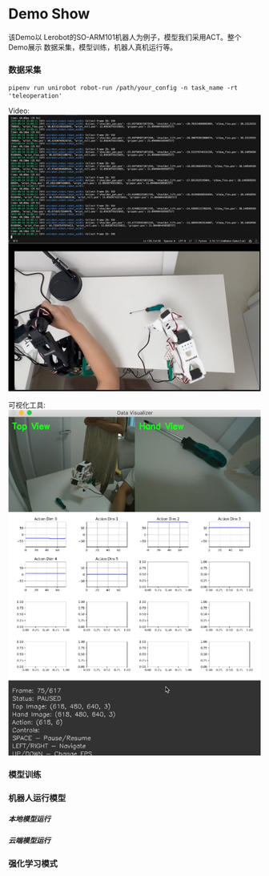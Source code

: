 # Demo Show

该Demo以 Lerobot的SO-ARM101机器人为例子，模型我们采用ACT。整个Demo展示 数据采集，模型训练，机器人真机运行等。

### 数据采集

```
pipenv run unirobot robot-run /path/your_config -n task_name -rt 'teleoperation'
```
Video:[![视频预览](../asset/img/collect_data.png)](https://raw.githubusercontent.com/matrix97317/UniRobot/main/asset/video/collect_data.mp4) 

可视化工具:[![视频预览](../asset/img/vis_data.png)](https://raw.githubusercontent.com/matrix97317/UniRobot/main/asset/video/vis_data.mp4) 

### 模型训练

### 机器人运行模型

##### 本地模型运行

##### 云端模型运行

### 强化学习模式
